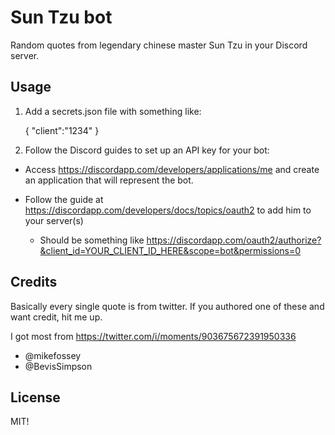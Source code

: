 # Sun Tzu bot

Random quotes from legendary chinese master Sun Tzu in your Discord server.

## Usage

1. Add a secrets.json file with something like:

	{
		"client":"1234"
	}

2. Follow the Discord guides to set up an API key for your bot:

- Access https://discordapp.com/developers/applications/me and create an application that will represent the bot.

- Follow the guide at https://discordapp.com/developers/docs/topics/oauth2 to add him to your server(s)
   - Should be something like https://discordapp.com/oauth2/authorize?&client_id=YOUR_CLIENT_ID_HERE&scope=bot&permissions=0

## Credits

Basically every single quote is from twitter. If you authored one of these and want credit, hit me up.

I got most from https://twitter.com/i/moments/903675672391950336

- @mikefossey
- @BevisSimpson

## License
MIT! 
